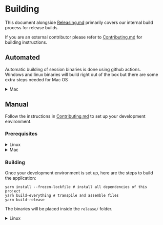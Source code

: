# Building

This document alongside [Releasing.md](RELEASING.md) primarily covers our internal build process for release builds.

If you are an external contributor please refer to [Contributing.md](CONTRIBUTING.md) for building instructions.

## Automated

Automatic building of session binaries is done using github actions. Windows and linux binaries will build right out of the box but there are some extra steps needed for Mac OS

<details>
<summary>Mac</summary>

The build script for Mac OS requires you to have a valid `Developer ID Application` certificate. Without this the build script cannot sign and notarize the mac binary which is needed for Catalina 10.15 and above.
If you would like to disable this then comment out `"afterSign": "build/notarize.js",` in [package.json](./package.json).

You will also need an [App-specific password](https://support.apple.com/en-al/HT204397) for the apple account you wish to notarize with

#### Setup

Once you have your `Developer ID Application` you need to export it into a `.p12` file. Keep a note of the password used to encrypt this file as it will be needed later.

We need to Base64 encode this file, so run the following command:

```shell
base64 -i certificate.p12 -o encoded.txt
```

#### On GitHub:

1.  Navigate to the main page of the repository.
2.  Under your repository name, click **Settings**.
3.  In the left sidebar, click **Secrets**.
4.  Add the following secrets:
    | Name | Value |
    | -------------------------- | ----------------------------------------------------------------------- |
    | `MAC_CERTIFICATE` | The encoded Base64 certificate |
    | `MAC_CERTIFICATE_PASSWORD` | The password that was set when the certificate was exported |
    | `SIGNING_APPLE_ID` | The apple id (email) to use for signing |
    | `SIGNING_APP_PASSWORD` | The app-specific password that was generated for the apple id |
    | `SIGNING_TEAM_ID` | **OPTIONAL** The apple team id if you're signing the application for a team |

</details>

## Manual

Follow the instructions in [Contributing.md](CONTRIBUTING.md) to set up your development environment.

### Prerequisites

<details>
<summary>Linux</summary>

The [rpm](https://rpm.org) package is required for running the build-release script on Linux. Run the appropriate command to install the `rpm` package:

```shell
sudo pacman -S rpm    # Arch
```

```shell
sudo apt install rpm  # Ubuntu/Debian
```

</details>

<details>
<summary>Mac</summary>

If you are going (and only if) to distribute the binary then make sure you have a `Developer ID Application` certificate in your keychain. Without this the build script cannot sign and notarize the mac binary which is needed for Catalina 10.15 and above.

You will also need an [App-specific password](https://support.apple.com/en-al/HT204397) for the apple account you wish to notarize with

Then run the following to export the variables

```shell
export SIGNING_APPLE_ID=<your apple id>
export SIGNING_APP_PASSWORD=<your app specific password>
export SIGNING_TEAM_ID=<your team id if applicable>
```

</details>

### Building

Once your development environment is set up, here are the steps to build the application:

```shell
yarn install --frozen-lockfile # install all dependencies of this project
yarn build-everything # transpile and assemble files
yarn build-release
```

The binaries will be placed inside the `release/` folder.

<details>
<summary>Linux</summary>

You can change in [package.json](./package.json) `"target": ["deb"],` to any of the [electron-builder targets](https://www.electron.build/linux#target) to build for another target.

</details>
